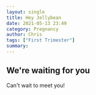 ```yaml
---
layout: single
title: Hey Jellybean
date: 2021-05-13 23:49 
category: Pregnancy
author: Chris 
tags: ["First Trimester"] 
summary: 
---
```

## We're waiting for you

Can't wait to meet you!
